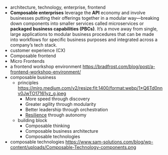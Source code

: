- architecture, technology, enterprise, frontend
- **Composable enterprises** leverage the **API** economy and involve businesses putting their offerings together in a modular way—breaking down components into smaller services called microservices or **packaged business capabilities (PBCs)**. It’s a move away from single, large applications to modular business procedures that can be made into workflows for specific business purposes and integrated across a company’s tech stack.
- customer experience (CX)
- Composable frontend
- Micro Frontends
- a frontend workshop environment https://bradfrost.com/blog/post/a-frontend-workshop-environment/
- composable business
	- principles
	  https://miro.medium.com/v2/resize:fit:1400/format:webp/1*Q6Td0nnv0JwTO17161yz_g.jpeg
		- More speed through discovery
		- Greater agility through modularity
		- Better leadership through orchestration
		- [Resilience](https://www.gartner.com/smarterwithgartner/create-a-resilient-business-model-in-the-face-of-covid-19/) through autonomy
	- building block
		- Composable thinking
		- Composable business architecture
		- Composable technologies
- composable technologies
  https://www.sam-solutions.com/blog/wp-content/uploads/Composable-Technology-components.png